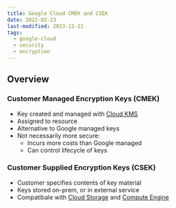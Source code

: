 ```yaml
---
title: Google Cloud CMEK and CSEK
date: 2022-02-23
last-modified: 2023-12-21
tags:
  - google-cloud
  - security
  - encryption
---
```


## Overview

### Customer Managed Encryption Keys (CMEK)

- Key created and managed with [Cloud KMS](notes/Cloud%20KMS.md)
- Assigned to resource
- Alternative to Google managed keys
- Not necessarily more secure:
	- Incurs more costs than Google managed
	- Can control lifecycle of keys

### Customer Supplied Encryption Keys (CSEK)

- Customer specifies contents of key material
- Keys stored on-prem, or in external service
- Compatibale with [Cloud Storage](notes/Cloud%20Storage.md) and [Compute Engine](notes/Compute%20Engine.md)

